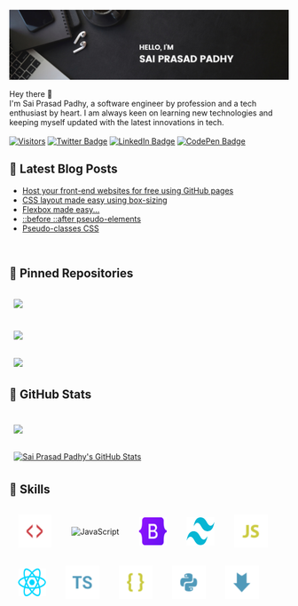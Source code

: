 [![Sai Prasad Padhy's GitHub Banner](./assets/images/banner-image.png)](https://projects.saiprasadpadhy.in)

Hey there 👋
<br>
I'm Sai Prasad Padhy, a software engineer by profession and a tech enthusiast by heart. I am always keen on learning new technologies and keeping myself updated with the latest innovations in tech.
<br>
<br>
[![Visitors](https://api.visitorbadge.io/api/visitors?path=https%3A%2F%2Fgithub.com%2FPadhysai%2FPadhysai&label=Visitors&labelColor=%23132136&countColor=%23dce775)](https://projects.saiprasadpadhy.in)
[![Twitter Badge](https://img.shields.io/badge/Twitter-Profile-%231D9BF0)](https://twitter.com/sai955000)
[![LinkedIn Badge](https://img.shields.io/badge/LinkedIn-Profile-%230A66C2)](https://www.linkedin.com/in/saiprasadpadhy/)
[![CodePen Badge](https://img.shields.io/badge/CodePen-Profile-%232C303A)](https://codepen.io/padhysai)
<br>
## 📝 Latest Blog Posts

<!-- BLOG-POST-LIST:START -->
- [Host your front-end websites for free using GitHub pages](https://blog.saiprasadpadhy.in/host-your-front-end-websites-for-free-using-github-pages)
- [CSS layout made easy using box-sizing](https://blog.saiprasadpadhy.in/css-layout-made-easy-using-box-sizing)
- [Flexbox made easy...](https://blog.saiprasadpadhy.in/flexbox-made-easy)
- [::before ::after pseudo-elements](https://blog.saiprasadpadhy.in/before-after-pseudo-elements)
- [Pseudo-classes CSS](https://blog.saiprasadpadhy.in/pseudo-classes-css)
<!-- BLOG-POST-LIST:END -->


<!-- Pinned Repositories -->
<br>

## 📌 Pinned Repositories
<a href="https://github.com/padhysai/Covid-Tracker">
  <img align="center" style="margin:1rem 0.5rem;" src="https://github-readme-stats.vercel.app/api/pin/?username=padhysai&repo=Covid-Tracker&title_color=ffffff&text_color=c9cacc&icon_color=4AB197&bg_color=1A2B34" />
</a>
<br>
<br>

<a href="https://github.com/padhysai/vs-code-clone">
  <img align="center" style="margin:0.5rem;" src="https://github-readme-stats.vercel.app/api/pin/?username=padhysai&repo=vs-code-clone&title_color=ffffff&text_color=c9cacc&icon_color=4AB197&bg_color=1A2B34" />
</a>
<br>
<br>
<a href="https://github.com/padhysai/web3-landing-page">
  <img align="center" style="margin:0.5rem;" src="https://github-readme-stats.vercel.app/api/pin/?username=padhysai&repo=web3-landing-page&title_color=ffffff&text_color=c9cacc&icon_color=4AB197&bg_color=1A2B34" />
</a>
<br>
<!-- GitHub Stats -->

## 🤖 GitHub Stats
<br>
<a href="https://github.com/padhysai">
  <img align="center" style="margin:0.5rem" src="https://github-readme-stats.vercel.app/api/top-langs/?username=padhysai&hide=html,css&title_color=ffffff&text_color=c9cacc&icon_color=4AB197&bg_color=1A2B34" />
</a>
<br>
<br>
<a href="https://github.com/padhysai">
  <img align="center" style="margin:0.5rem" src="https://github-readme-stats.vercel.app/api?username=padhysai&show_icons=true&line_height=27&count_private=true&title_color=ffffff&text_color=c9cacc&icon_color=4AB097&bg_color=1A2B34" alt="Sai Prasad Padhy's GitHub Stats" />
</a>

## 💼 Skills

<span><img align="center" style="margin:1rem;display:inline;" src="./assets/images/html.svg" alt="JavaScript" height="60px" width="60px" /></span>
<span><img align="center" style="margin:1rem;display:inline;" src="./assets/images/css.svg" alt="JavaScript" height="50px" width="50px" /></span>
<span><img align="center" style="margin:1rem;display:inline;" src="./assets/images/bootstrap.svg" alt="JavaScript" height="50px" width="50px" /></span>
<span><img align="center" style="margin:1rem;display:inline;" src="./assets/images/tailwind-css.svg" alt="JavaScript" height="50px" width="50px" /></span>
<span><img align="center" style="margin:1rem;display:inline;" src="./assets/images/javascript.svg" alt="JavaScript" height="60px" width="60px" /></span>
<span><img align="center" style="margin:1rem;display:inline;" src="./assets/images/react-js.svg" alt="JavaScript" height="50px" width="50px" /></span>
<span><img align="center" style="margin:1rem;display:inline;" src="./assets/images/typescript.svg" alt="JavaScript" height="60px" width="60px" /></span>
<span><img align="center" style="margin:1rem;display:inline;" src="./assets/images/json.svg" alt="JavaScript" height="60px" width="60px" /></span>
<span><img align="center" style="margin:1rem;display:inline;" src="./assets/images/python.svg" alt="JavaScript" height="60px" width="60px" /></span>
<span><img align="center" style="margin:1rem;display:inline;" src="./assets/images/markdown.svg" alt="JavaScript" height="60px" width="60px" /></span>
